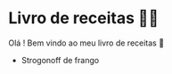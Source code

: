 # Livro de receitas :man_cook:

Olá ! Bem vindo ao meu livro de receitas :wave:

* Strogonoff de frango
